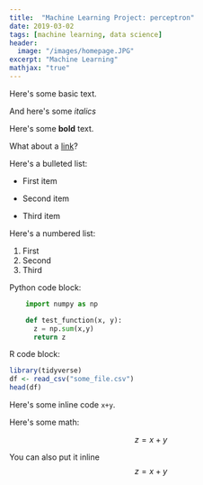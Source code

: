 ```yaml
---
title:  "Machine Learning Project: perceptron"
date: 2019-03-02
tags: [machine learning, data science]
header:
  image: "/images/homepage.JPG"
excerpt: "Machine Learning"
mathjax: "true"
---
```




Here's some basic text.

And here's some *italics*

Here's some **bold** text.

What about a [link](https://github.com/dataoptimal)?

Here's a bulleted list:
* First item
+ Second item
- Third item

Here's a numbered list:
1. First
2. Second
3. Third

Python code block:
```python
    import numpy as np

    def test_function(x, y):
      z = np.sum(x,y)
      return z
```

R code block:
```r
library(tidyverse)
df <- read_csv("some_file.csv")
head(df)
```

Here's some inline code `x+y`.



Here's some math:

$$z=x+y$$

You can also put it inline $$z=x+y$$
